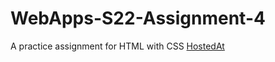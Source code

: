 # WebApps-S22-Assignment-4
A practice assignment for HTML with CSS
 <a href="https://44-563-web-apps-s22.github.io/webapps-s22-assignment-4-Adithyakrishna9/">HostedAt</a>